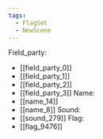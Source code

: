 ```yaml
---
tags:
  - FlagSet
  - NewScene
---
```

Field_party:
- [[field_party_0]]
- [[field_party_1]]
- [[field_party_2]]
- [[field_party_3]]
Name:
- [[name_14]]
- [[name_8]]
Sound:
- [[sound_279]]
Flag:
- [[flag_9476]]
